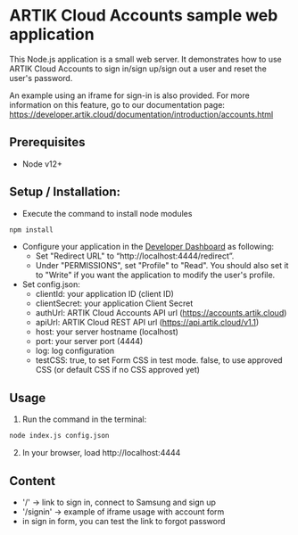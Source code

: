 # ARTIK Cloud Accounts sample web application

This Node.js application is a small web server. It demonstrates how to use ARTIK Cloud Accounts to sign in/sign up/sign out a user and reset the user's password. 

An example using an iframe for sign-in is also provided.
For more information on this feature, go to our documentation page:
https://developer.artik.cloud/documentation/introduction/accounts.html

## Prerequisites
* Node v12+

## Setup / Installation:
* Execute the command to install node modules
```bash
npm install
```
* Configure your application in the [Developer Dashboard](https://developer.artik.cloud/dashboard) as following:
  * Set "Redirect URL" to “http://localhost:4444/redirect”.
  * Under "PERMISSIONS", set "Profile" to "Read". You should also set it to "Write" if you want the application to modify the user's profile.
* Set config.json:
  * clientId: your application ID (client ID)
  * clientSecret: your application Client Secret
  * authUrl: ARTIK Cloud Accounts API url (https://accounts.artik.cloud)
  * apiUrl: ARTIK Cloud REST API url (https://api.artik.cloud/v1.1)
  * host: your server hostname (localhost)
  * port: your server port (4444)
  * log: log configuration
  * testCSS: true, to set Form CSS in test mode. false, to use approved CSS (or default CSS if no CSS approved yet)

## Usage

1. Run the command in the terminal:
```bash
node index.js config.json
```
2. In your browser, load http://localhost:4444

## Content
 - '/' -> link to sign in, connect to Samsung and sign up
 - '/signin' -> example of iframe usage with account form
 - in sign in form, you can test the link to forgot password
